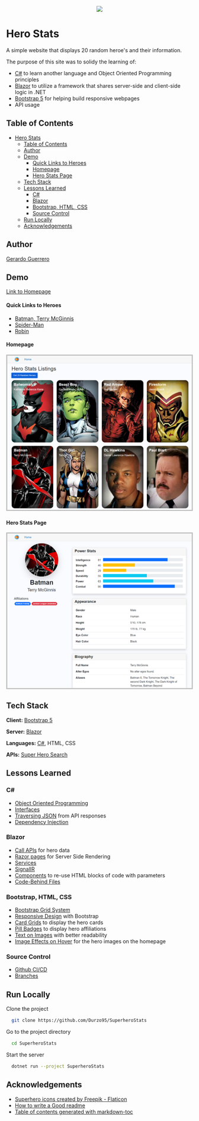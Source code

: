 <p align="center">
  <img src="https://i.imgur.com/iKoCsVH.png">
</p>


# Hero Stats

A simple website that displays 20 random heroe's and their information. 

The purpose of this site was to solidy the learning of:

- [C#](https://docs.microsoft.com/en-us/dotnet/csharp/) to learn another language and Object Oriented Programming principles
- [Blazor](https://dotnet.microsoft.com/en-us/apps/aspnet/web-apps/blazor) to utilize a framework that shares server-side and client-side logic in .NET
- [Bootstrap 5](https://getbootstrap.com/) for helping build responsive webpages
- API usage 

## Table of Contents
- [Hero Stats](#hero-stats)
  * [Table of Contents](#table-of-contents)
  * [Author](#author)
  * [Demo](#demo)
    + [Quick Links to Heroes](#quick-links-to-heroes)
    + [Homepage](#homepage)
    + [Hero Stats Page](#hero-stats-page)
  * [Tech Stack](#tech-stack)
  * [Lessons Learned](#lessons-learned)
    + [C\#](#c--)
    + [Blazor](#blazor)
    + [Bootstrap, HTML, CSS](#bootstrap--html--css)
    + [Source Control](#source-control)
  * [Run Locally](#run-locally)
  * [Acknowledgements](#acknowledgements)
## Author

[Gerardo Guerrero](https://www.linkedin.com/in/gerardo-guerrero2/)


## Demo

[Link to Homepage](https://hero-stats-durzo95.herokuapp.com/)

#### Quick Links to Heroes
- [Batman, Terry McGinnis](https://hero-stats-durzo95.herokuapp.com//hero/Batman)
- [Spider-Man](https://hero-stats-durzo95.herokuapp.com//hero/Spider%20Man)
- [Robin](https://hero-stats-durzo95.herokuapp.com//hero/Robin)

#### Homepage
![Homepage](https://github.com/Durzo95/SuperheroStats/blob/master/SuperheroStats/wwwroot/images/Homepage.png?raw=true)

#### Hero Stats Page
![Hero Page](https://github.com/Durzo95/SuperheroStats/blob/master/SuperheroStats/wwwroot/images/HeroPage.png?raw=true)
## Tech Stack

**Client:** [Bootstrap 5](https://getbootstrap.com/)

**Server:** [Blazor](https://dotnet.microsoft.com/en-us/apps/aspnet/web-apps/blazor)

**Languages:** [C#](https://getbootstrap.com/), HTML, CSS

**APIs:** [Super Hero Search](https://rapidapi.com/jakash1997/api/superhero-search/)


## Lessons Learned

### C\#
- [Object Oriented Programming](https://docs.microsoft.com/en-us/dotnet/csharp/fundamentals/tutorials/oop)
- [Interfaces](https://docs.microsoft.com/en-us/dotnet/csharp/fundamentals/types/interfaces)
- [Traversing JSON](https://stackoverflow.com/questions/22191167/convert-json-string-to-c-sharp-object-list) from API responses
- [Dependency Injection](https://docs.microsoft.com/en-us/aspnet/core/blazor/fundamentals/dependency-injection?view=aspnetcore-6.0)

### Blazor
- [Call APIs](https://docs.microsoft.com/en-us/aspnet/core/blazor/call-web-api?view=aspnetcore-6.0&pivots=server) for hero data
- [Razor pages](https://docs.microsoft.com/en-us/aspnet/core/razor-pages/ui-class?view=aspnetcore-6.0&tabs=visual-studio) for Server Side Rendering
- [Services](https://docs.microsoft.com/en-us/aspnet/core/blazor/fundamentals/dependency-injection?view=aspnetcore-6.0)
- [SignalIR](https://dotnet.microsoft.com/en-us/apps/aspnet/signalr)
- [Components](https://docs.microsoft.com/en-us/dotnet/architecture/blazor-for-web-forms-developers/components) to re-use HTML blocks of code with parameters
- [Code-Behind Files](https://darthpedro.net/2021/04/26/how-to-use-blazor-code-behind-file/)

### Bootstrap, HTML, CSS
- [Bootstrap Grid System](https://getbootstrap.com/docs/5.2/layout/grid/)
- [Responsive Design](https://getbootstrap.com/docs/5.2/extend/approach/) with Bootstrap
- [Card Grids](https://getbootstrap.com/docs/5.0/components/card/#grid-cards) to display the hero cards
- [Pill Badges](https://getbootstrap.com/docs/5.2/components/badge/#pill-badges) to display hero affiliations
- [Text on Images](https://css-tricks.com/design-considerations-text-images/) with better readability
- [Image Effects on Hover](https://w3bits.com/css-image-hover-zoom/) for the hero images on the homepage

### Source Control
- [Github CI/CD](https://resources.github.com/ci-cd/)
- [Branches](https://docs.github.com/en/pull-requests/collaborating-with-pull-requests/proposing-changes-to-your-work-with-pull-requests/about-branches)
## Run Locally

Clone the project

```bash
  git clone https://github.com/Durzo95/SuperheroStats
```

Go to the project directory

```bash
  cd SuperheroStats
```

Start the server

```bash
  dotnet run --project SuperheroStats
```


## Acknowledgements
 - [Superhero icons created by Freepik - Flaticon](https://www.flaticon.com/free-icons/superhero)
 - [How to write a Good readme](https://bulldogjob.com/news/449-how-to-write-a-good-readme-for-your-github-project)
 - [Table of contents generated with markdown-toc](https://ecotrust-canada.github.io/markdown-toc/)
